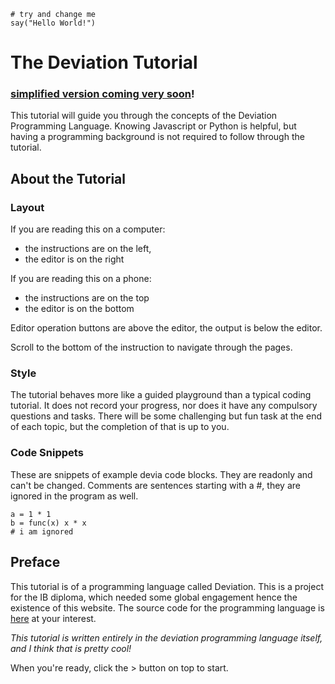```
# try and change me
say("Hello World!")
```

# The Deviation Tutorial

### <u>simplified version coming very soon</u>!

This tutorial will guide you through the concepts of
the Deviation Programming Language. Knowing Javascript or Python is helpful,
but having a programming background is not required to follow through the tutorial.

## About the Tutorial
### Layout
If you are reading this on a computer:
- the instructions are on the left,
- the editor is on the right

If you are reading this on a phone:
- the instructions are on the top
- the editor is on the bottom

Editor operation buttons are above the editor, the output is below the editor.

Scroll to the bottom of the instruction to navigate through the pages.

### Style
The tutorial behaves more like a guided playground than a typical coding tutorial. It does not record your progress, nor does it have any compulsory questions and tasks. There will be some challenging but fun task at the end of each topic, but the completion of that is up to you. 

### Code Snippets
These are snippets of example devia code blocks. They are readonly and can't be changed. Comments are sentences starting with a #, they are ignored in the program as well.
```
a = 1 * 1
b = func(x) x * x
# i am ignored
```
 
## Preface
This tutorial is of a programming language called Deviation. This is a project for the IB diploma, which needed some global engagement hence the existence of this website. The source code for the programming language is [here](https://github.com/Troppydash/plang-interpreter) at your interest.

*This tutorial is written entirely in the deviation programming language itself, and I think that is pretty cool!*

When you're ready, click the > button on top to start.
